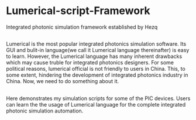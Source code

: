 # Lumerical-script-Framework
Integrated photonic simulation framework established by Hezq

##
Lumerical is the most popular integrated photonics simulation software. Its GUI and bulit-in language(we call it Lumerical language thereinafter) is easy to learn. However, the Lumerical language has many inherent drawbacks which may cause truble for integrated photonics designers. For some political reasons, lumerical official is not friendly to users in China. This, to some extent, hindering the development of integrated photonics industry 
in China. Now, we need to do something about it.  

##
Here demonstrates my simulation scripts for some of the PIC devices. Users can learn the the usage of Lumerical language for the complete integrated photonic simulation automation.  
